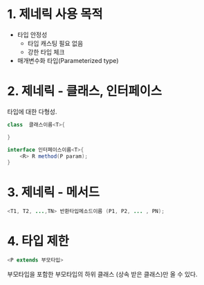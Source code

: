 # 1. 제네릭 사용 목적

- 타입 안정성
  - 타입 캐스팅 필요 없음
  - 강한 타입 체크
- 매개변수화 타입(Parameterized type)

# 2. 제네릭 - 클래스, 인터페이스
타입에 대한 다형성.
```java
class  클래스이름<T>{

}

interface 인터페이스이름<T>{
    <R> R method(P param);
}
```

# 3. 제네릭 - 메서드

```java
<T1, T2, ...,TN> 반환타입메소드이름 (P1, P2, ... , PN);
```

# 4. 타입 제한

```java
<P extends 부모타입>
```
부모타입을 포함한 부모타입의 하위 클래스 (상속 받은 클래스)만 올 수 있다.

